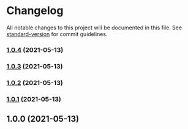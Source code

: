 # Changelog

All notable changes to this project will be documented in this file. See [standard-version](https://github.com/conventional-changelog/standard-version) for commit guidelines.

### [1.0.4](https://github.com/notifirehq/node/compare/v1.0.3...v1.0.4) (2021-05-13)

### [1.0.3](https://github.com/notifirehq/node/compare/v1.0.2...v1.0.3) (2021-05-13)

### [1.0.2](https://github.com/notifirehq/node/compare/v1.0.1...v1.0.2) (2021-05-13)

### [1.0.1](https://github.com/notifirehq/node/compare/v1.0.0...v1.0.1) (2021-05-13)

## 1.0.0 (2021-05-13)
